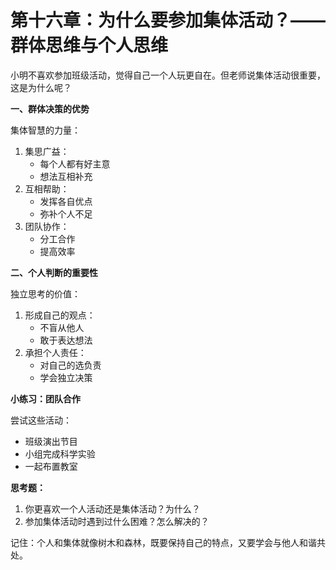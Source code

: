 # 第十六章：为什么要参加集体活动？——群体思维与个人思维

小明不喜欢参加班级活动，觉得自己一个人玩更自在。但老师说集体活动很重要，这是为什么呢？

**一、群体决策的优势**

集体智慧的力量：

1. 集思广益：
   * 每个人都有好主意
   * 想法互相补充
2. 互相帮助：
   * 发挥各自优点
   * 弥补个人不足
3. 团队协作：
   * 分工合作
   * 提高效率

**二、个人判断的重要性**

独立思考的价值：

1. 形成自己的观点：
   * 不盲从他人
   * 敢于表达想法
2. 承担个人责任：
   * 对自己的选负责
   * 学会独立决策

**小练习：团队合作**

尝试这些活动：

* 班级演出节目
* 小组完成科学实验
* 一起布置教室

**思考题：**

1. 你更喜欢一个人活动还是集体活动？为什么？
2. 参加集体活动时遇到过什么困难？怎么解决的？

记住：个人和集体就像树木和森林，既要保持自己的特点，又要学会与他人和谐共处。
